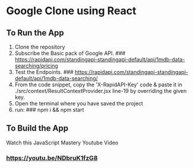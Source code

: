 # Google Clone using React

## To Run the App 
1. Clone the repository
2. Subscribe the Basic pack of Google API. ### https://rapidapi.com/standingapi-standingapi-default/api/1mdb-data-searching/pricing
3. Test the Endpoints. ### https://rapidapi.com/standingapi-standingapi-default/api/1mdb-data-searching/ 
4. From the code snippet, copy the 'X-RapidAPI-Key' code & paste it in ./src/context/ResultContextProvider.jsx line-19 by overriding the given key.
5. Open the terminal where you have saved the project
6. run: ### npm i && npm start 

## To Build the App
Watch this JavaScript Mastery Youtube Video
### https://youtu.be/NDbruK1fzG8
